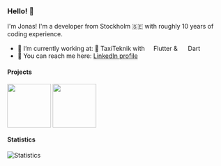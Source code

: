 ### Hello! :wave:

I'm Jonas! I'm a developer from Stockholm 🇸🇪 with roughly 10 years of coding experience. 

- 💼 I’m currently working at: 🚕 TaxiTeknik with <img src="https://github.com/jonasborggren/jonasborggren/assets/5494102/2a6046ec-8cc7-4e5d-88c7-aba60ae40b15" width="12px"/> Flutter & <img src="https://github.com/jonasborggren/jonasborggren/assets/5494102/50b4b1c3-f189-462c-a5ce-8302559d9a73" height="16px"/> Dart
- 🔭 You can reach me here: [LinkedIn profile](https://linkedin.com/in/jonasborggren)

#### Projects
<a href="https://github.com/jonasborggren/jernal-desktop"><img src="https://user-images.githubusercontent.com/5494102/195176356-13a7ba00-0952-424f-9e4b-0c6b2e0a6f8c.png" align="top" width="100px" /></a>
<a href="https://apps.apple.com/se/app/baby-feeding-reminders/id6458187114?l=en-GB"><img src="https://github.com/jonasborggren/jonasborggren/assets/5494102/566ad824-335a-4ab0-baca-2a02c9221a6a" align="top" width="100px" /></a>

#### Statistics
<picture>
  <source media="(prefers-color-scheme: dark)" srcset="https://github-readme-stats.vercel.app/api?username=jonasborggren&show_icons=true&include_all_commits=true&hide=stars&theme=icegray&bg_color=00000000&hide_title=true&border_color=30363d&text_color=c9d1d9&title_color=c9d1d9&icon_color=58a6ff&ring_color=58a6ff&layout=compact&count_private=true">
  <img alt="Statistics" src="https://github-readme-stats.vercel.app/api?username=jonasborggren&show_icons=true&include_all_commits=true&hide=stars&theme=transparent&bg_color=00000000&hide_title=true&border_color=d0d7de&text_color=24292f&title_color=24292f&icon_color=58a6ff&ring_color=58a6ff&layout=compact&count_private=true">
</picture>
